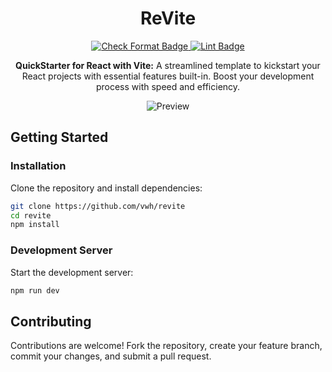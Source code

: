 <div align="center">
    <h1>ReVite</h1>
</div>

<div align="center">
  <a href="https://github.com/vwh/revite/actions/workflows/format.yml">
    <img src="https://github.com/vwh/revite/actions/workflows/format.yml/badge.svg" alt="Check Format Badge"/>
  </a>
  <a href="https://github.com/vwh/revite/actions/workflows/lint.yml">
    <img src="https://github.com/vwh/revite/actions/workflows/lint.yml/badge.svg" alt="Lint Badge"/>
  </a>
</div>

<p align="center">
  <b>QuickStarter for React with Vite:</b> A streamlined template to kickstart your React projects with essential features built-in. Boost your development process with speed and efficiency.
</p>

<p align="center">
  <img src="https://github.com/user-attachments/assets/3e726506-4873-41c6-9197-37bd9f938094" alt="Preview">
</p>

## Getting Started

### Installation

Clone the repository and install dependencies:

```bash
git clone https://github.com/vwh/revite
cd revite
npm install
```

### Development Server

Start the development server:

```bash
npm run dev
```

## Contributing

Contributions are welcome! Fork the repository, create your feature branch, commit your changes, and submit a pull request.
